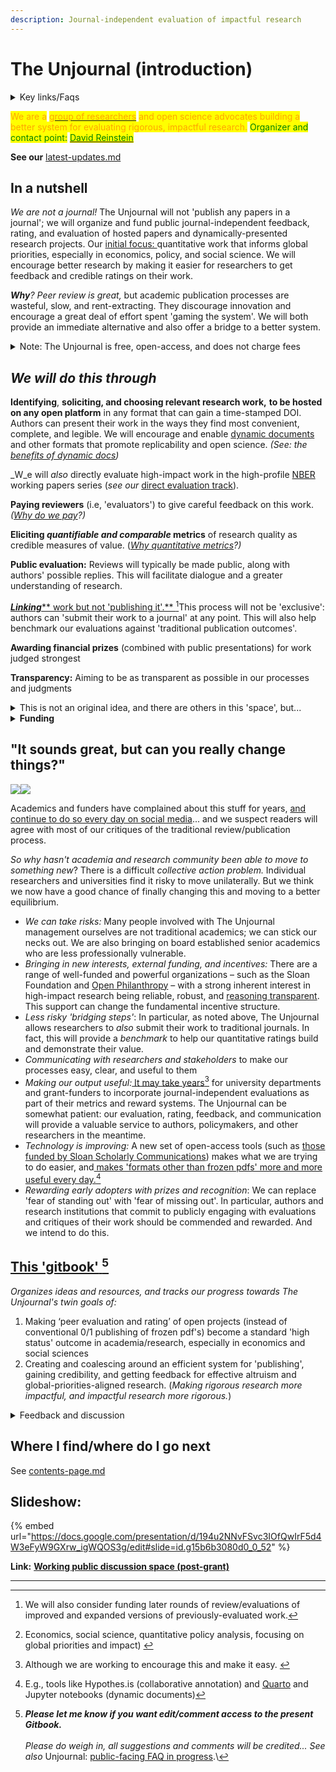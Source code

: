 ```yaml
---
description: Journal-independent evaluation of impactful research
---
```


# The Unjournal (introduction)

<details>

<summary>Key links/Faqs</summary>

* [Guidelines for Evaluators](policies-projects-evaluation-workflow/evaluation/guidelines-for-evaluators/)

<!---->

* [benefits-and-features](benefits-and-features/ "mention")

<!---->

* [Key writings (outlining/presenting the proposal)](readme/writings/)

<!---->

* [Slide deck](https://docs.google.com/presentation/d/194u2NNvFSvc3IOfQwIrF5d4W3eFyW9GXrw\_igWQOS3g/edit#slide=id.g15b6b3080d0\_0\_52)

<!---->

* ['Why would researchers want to submit their work' (a top FAQ)](faq-interaction/for-researchers-authors.md#why-should-researchers-and-groups-submit-their-work-to-and-engage-with-the-unjournal)

</details>

<mark style="color:orange;">We are a</mark> [<mark style="color:orange;">group of researchers</mark>](readme/discussion-team/who-are-we-our-team/) <mark style="color:orange;">and open science advocates building a better system for evaluating rigorous, impactful research.</mark> <mark style="color:green;">Organizer and contact point:</mark> [<mark style="color:green;">David Reinstein</mark>](http://davidreinstein.org)

**See our** [latest-updates.md](readme/latest-updates.md "mention")

## In a nutshell&#x20;

_We are not a journal!_ The Unjournal will not 'publish any papers in a journal'; we will organize and fund public journal-independent feedback, rating, and evaluation of hosted papers and dynamically-presented research projects. Our [initial focus: ](policies-projects-evaluation-workflow/considering-projects/)quantitative work that informs global priorities, especially in economics, policy, and social science. We will encourage better research by making it easier for researchers to get feedback and credible ratings on their work.

_**Why**? Peer review is great,_ but academic publication processes are wasteful, slow, and rent-extracting. They discourage innovation and encourage a great deal of effort spent 'gaming the system'. We will both provide an immediate alternative and also offer a bridge to a better system.

<details>

<summary>Note: The Unjournal is free, open-access, and does not charge fees</summary>



See [#does-the-unjournal-charge-fees-to-anyone](faq-interaction/#does-the-unjournal-charge-fees-to-anyone "mention")

</details>

## _**We will do this through**_

**Identifying**, **soliciting, and choosing relevant research work,** **to be hosted on any open platform** in any format that can gain a time-stamped DOI. Authors can present their work in the ways they find most convenient, complete, and legible. We will encourage and enable [dynamic documents](https://berkeley-scf.github.io/tutorial-dynamic-docs/) and other formats that promote replicability and open science. _(See: the_ [_benefits of dynamic docs_](https://effective-giving-marketing.gitbook.io/unjournal-x-ea-and-global-priorities-research/benefits-and-features/benefits-of-dynamic-documents)_)_

_W_e will _also_ directly evaluate high-impact work in the high-profile [NBER](https://www.nber.org/papers?page=1\&perPage=50\&sortBy=public\_date) working papers series (_see our_ [direct evaluation track](policies-projects-evaluation-workflow/considering-projects/direct-evaluation-track.md)).&#x20;

**Paying reviewers** (i.e, 'evaluators') to give careful feedback on this work.  _(_[_Why do we pay_](https://effective-giving-marketing.gitbook.io/unjournal-x-ea-and-global-priorities-research/policies-projects-evaluation-workflow/why-pay-evaluators-reviewers)_?)_

**Eliciting **_**quantifiable and comparable**_** metrics** of research quality as credible measures of value.  ([_Why quantitative metrics_](https://effective-giving-marketing.gitbook.io/unjournal-x-ea-and-global-priorities-research/policies-projects-evaluation-workflow/evaluation/guidelines-for-evaluators/why-these-guidelines#why-numerical-ratings)_?)_

**Public evaluation:** Reviews will typically be made public, along with authors' possible replies. This will facilitate dialogue and a greater understanding of research.

[_**Linking**_** work but not 'publishing it'.** ](#user-content-fn-1)[^1]This process will not be 'exclusive': authors can 'submit their work to a journal' at any point. This will also help benchmark our evaluations against 'traditional publication outcomes'.&#x20;

**Awarding financial prizes** (combined with public presentations) for work judged strongest

**Transparency:** Aiming to be as transparent as possible in our processes and judgments

<details>

<summary>This is not an original idea, and there are others in this 'space', but...</summary>

For example, this proposal is closely related to Elife's ["Publish, Review, Curate" model](https://elifesciences.org/articles/64910); see their updated (Oct 2022) model [here](https://elifesciences.org/inside-elife/54d63486/elife-s-new-model-changing-the-way-you-share-your-research). (However, we cover a different research focus, and make some different choices, discussed below.)\
\
Below, we discuss other [parallel-partner-initiatives-and-resources](parallel-partner-initiatives-and-resources/ "mention"), many of whom we hope to work with. However, we think we are the only group funded to do this in this [particular research area/focus](#user-content-fn-2)[^2]. We are also taking a different approach to previous efforts, including funding evaluation (see [why-pay-evaluators-reviewers.md](policies-projects-evaluation-workflow/why-pay-evaluators-reviewers.md "mention")) and asking for quantified ratings and predictions (see [guidelines-for-evaluators](policies-projects-evaluation-workflow/evaluation/guidelines-for-evaluators/ "mention")).

</details>

<details>

<summary><strong>Funding</strong></summary>

Our current funding comes from [acx-ltff-grant-proposal-as-submitted-successfull](grants-and-proposals/acx-ltff-grant-proposal-as-submitted-successfull/ "mention") grant (ACX passed it to the Long Term Future Fund, who awarded it). This funding will run out in February 2023.\
\
We have submitted some other grant applications. E.g., see our u_nsuccessful:_ [_FTX application HERE_](grants-and-proposals/unsuccessful-applications/ftx-future-fund-for-further-funding-unsuccessful.md)_,_ other grant applications are linked below. We are sharing these in the spirit of transparency.\
\
_We are still seeking more funding, several applications are pending._

</details>



## **"It sounds great, but can you really change things?"**



![](https://lh5.googleusercontent.com/HN1Kx8arVLnBNHhANsxlopEdxxlpOCOQEsMn3H4lhser-dC69B8ds1NXbJL2Y2NZ\_kPn-pjzP-T6TooGV0qPf9Vf0SNIXfmPymqZFUDbEJLiL0fvAzQ-Pr93gb3uudHkw62TOrEF6x6\_1XswN2z3CGusk9AcO2DG7paUkIWhB5-BB4w6RxPuYQplBjpQQC-b)![](https://lh6.googleusercontent.com/fF\_YDvF49H4pgDeK80bvybGMFYV1KFYf-yQ5oZbCorO\_WMbQqfLFUXDgNGTdalkAJp52nFuvyL2Z4haKwfnAkVcxZ5JyaM1t2jVt9R8oYT7-h6uR73PPoc1XZncQ0QgyXE-M6Famb0TX8mLp4BV2UuI-7vrRgvbiVltOdrywyV67zZIwzlpwDeLfKTt1E0U5)

Academics and funders have complained about this stuff for years, [and continue to do so every day on social media](https://docs.google.com/presentation/d/194u2NNvFSvc3IOfQwIrF5d4W3eFyW9GXrw\_igWQOS3g/edit#slide=id.g15b6b3080d0\_0\_528)... and we suspect readers will agree with most of our critiques of the traditional review/publication process.

_So why hasn't academia and research community been able to move to something new_? There is a difficult _collective action problem._ Individual researchers and universities find it risky to move unilaterally. But we think we now have a good chance of finally changing this and moving to a better equilibrium.&#x20;

* _We can take risks:_ Many people involved with The Unjournal management ourselves are not traditional academics; we can stick our necks out. We are also bringing on board established senior academics who are less professionally vulnerable.
* _Bringing in new interests, external funding, and incentives:_ There are a range of well-funded and powerful organizations – such as the Sloan Foundation and [Open Philanthropy](https://www.openphilanthropy.org/) – with a strong inherent interest in high-impact research being reliable, robust, and [reasoning transparent](https://www.openphilanthropy.org/research/reasoning-transparency/). This support can change the fundamental incentive structure.
* _Less risky 'bridging steps'_: In particular, as noted above, The Unjournal allows researchers to _also_ submit their work to traditional journals. In fact, this will provide a _benchmark_ to help our quantitative ratings build and demonstrate their value.&#x20;
* _Communicating with researchers and stakeholders_ to make our processes easy, clear, and useful to them
* _Making our output useful:_[ It may take years](#user-content-fn-3)[^3] for university departments and grant-funders to incorporate journal-independent evaluations as part of their metrics and reward systems.  The Unjournal can be somewhat patient: our evaluation, rating, feedback, and communication will provide a valuable service to authors, policymakers, and other researchers in the meantime.&#x20;
* _Technology is improving:_ A new set of open-access tools (such as [those funded by Sloan Scholarly Communications](https://sloan.org/grants-database?setsubprogram=9)) makes what we are trying to do easier, and[ makes 'formats other than frozen pdfs' more and more useful every day.](#user-content-fn-4)[^4]
* _Rewarding early adopters with prizes and recognition_: We can replace 'fear of standing out' with 'fear of missing out'. In particular, authors and research institutions that commit to publicly engaging with evaluations and critiques of their work should be commended and rewarded. And we intend to do this.



## [**This 'gitbook'** ](#user-content-fn-5)[^5]

_Organizes ideas and resources, and tracks our progress towards The Unjournal's twin goals of:_

1. Making ‘peer evaluation and rating’ of open projects (instead of conventional 0/1 publishing of frozen pdf's) become a standard 'high status' outcome in academia/research, especially in economics and social sciences
2. Creating and coalescing around an efficient system for 'publishing', gaining credibility, and getting feedback for effective altruism and global-priorities-aligned research. (_Making rigorous research more impactful, and impactful research more rigorous._)

<details>

<summary>Feedback and discussion </summary>

\
**Discussion space:** I've set up a post-grant "'Unjournal'": <mark style="background-color:orange;">Action plan discussion space"</mark> [<mark style="background-color:orange;">HERE</mark>](https://docs.google.com/document/d/1Ojb3a2X12av3c97wezYD6zLRkdo1xlx5r21cblf11JY/edit?usp=sharing)<mark style="background-color:orange;">.</mark> 25 Jun 2022 update: I have not kept the above discussion space fully updated.

_**Please let me know if you want edit/comment access to the present Gitbook.**_\
\
_Please do weigh in, all suggestions and comments will be credited... See also_ Unjournal: [public-facing FAQ in progress](https://docs.google.com/document/d/1czeeaLFg9BcsCOJLHYxvnym5icvwmOEtQyEGuc8aaXA/edit).\


</details>

## Where I find/where do I go next

See [contents-page.md](readme/contents-page.md "mention")





## Slideshow:

{% embed url="https://docs.google.com/presentation/d/194u2NNvFSvc3IOfQwIrF5d4W3eFyW9GXrw_igWQOS3g/edit#slide=id.g15b6b3080d0_0_52" %}

**Link:** [**Working public discussion space (post-grant)**](https://docs.google.com/document/d/1Ojb3a2X12av3c97wezYD6zLRkdo1xlx5r21cblf11JY/edit?usp=sharing)

***

[^1]: We will also consider funding later rounds of review/evaluations of improved and expanded versions of previously-evaluated work.

[^2]: Economics, social science, quantitative policy analysis, focusing on global priorities and impact)&#x20;

[^3]: Although we are working to encourage this and make it easy.&#x20;

[^4]: E.g., tools like Hypothes.is (collaborative annotation) and [Quarto](https://www.quarto.org) and Jupyter notebooks (dynamic documents)



[^5]: _**Please let me know if you want edit/comment access to the present Gitbook.**_\
    \
    _Please do weigh in, all suggestions and comments will be credited... See also_ Unjournal: [public-facing FAQ in progress](https://docs.google.com/document/d/1czeeaLFg9BcsCOJLHYxvnym5icvwmOEtQyEGuc8aaXA/edit).\
